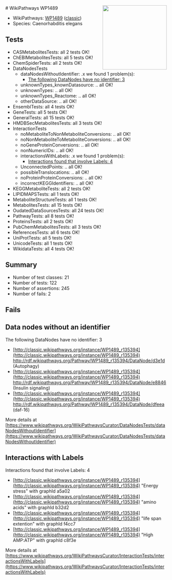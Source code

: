 <img style="float: right; width: 200px" src="https://upload.wikimedia.org/wikipedia/commons/thumb/8/83/Wplogo_with_text_500.png/640px-Wplogo_with_text_500.png" />
# WikiPathways WP1489

* WikiPathways: [WP1489](https://wikipathways.org/pathways/WP1489) ([classic](https://classic.wikipathways.org/instance/WP1489))
* Species: Caenorhabditis elegans
## Tests
* CASMetabolitesTests: all 2 tests OK!
* ChEBIMetabolitesTests: all 5 tests OK!
* ChemSpiderTests: all 2 tests OK!
* DataNodesTests
    * dataNodesWithoutIdentifier: .x we found 1 problem(s):
        * [The following DataNodes have no identifier: 3](#d2d32fa2)
    * unknownTypes_knownDatasource: .. all OK!
    * unknownTypes: .. all OK!
    * unknownTypes_Reactome: .. all OK!
    * otherDataSource: .. all OK!
* EnsemblTests: all 4 tests OK!
* GeneTests: all 5 tests OK!
* GeneralTests: all 15 tests OK!
* HMDBSecMetabolitesTests: all 3 tests OK!
* InteractionTests
    * noMetaboliteToNonMetaboliteConversions: .. all OK!
    * noNonMetaboliteToMetaboliteConversions: .. all OK!
    * noGeneProteinConversions: .. all OK!
    * nonNumericIDs: .. all OK!
    * interactionsWithLabels: .x we found 1 problem(s):
        * [Interactions found that involve Labels: 4](#630d267b)
    * UnconnectedPoints: .. all OK!
    * possibleTranslocations: .. all OK!
    * noProteinProteinConversions: .. all OK!
    * incorrectKEGGIdentifiers: .. all OK!
* KEGGMetaboliteTests: all 2 tests OK!
* LIPIDMAPSTests: all 1 tests OK!
* MetaboliteStructureTests: all 1 tests OK!
* MetabolitesTests: all 15 tests OK!
* OudatedDataSourcesTests: all 24 tests OK!
* PathwayTests: all 8 tests OK!
* ProteinsTests: all 2 tests OK!
* PubChemMetabolitesTests: all 3 tests OK!
* ReferencesTests: all 6 tests OK!
* UniProtTests: all 5 tests OK!
* UnicodeTests: all 1 tests OK!
* WikidataTests: all 4 tests OK!


## Summary

* Number of test classes: 21
* Number of tests: 122
* Number of assertions: 245
* Number of fails: 2

## Fails

<a name="d2d32fa2" />

## Data nodes without an identifier

The following DataNodes have no identifier: 3

* [http://classic.wikipathways.org/instance/WP1489_r135394](http://classic.wikipathways.org/instance/WP1489_r135394) http://rdf.wikipathways.org/Pathway/WP1489_r135394/DataNode/d3e1d (Autophagy)
* [http://classic.wikipathways.org/instance/WP1489_r135394](http://classic.wikipathways.org/instance/WP1489_r135394) http://rdf.wikipathways.org/Pathway/WP1489_r135394/DataNode/e8846 (Insulin signaling)
* [http://classic.wikipathways.org/instance/WP1489_r135394](http://classic.wikipathways.org/instance/WP1489_r135394) http://rdf.wikipathways.org/Pathway/WP1489_r135394/DataNode/dfeea (daf-16)


More details at [https://www.wikipathways.org/WikiPathwaysCurator/DataNodesTests/dataNodesWithoutIdentifier](https://www.wikipathways.org/WikiPathwaysCurator/DataNodesTests/dataNodesWithoutIdentifier)

<a name="630d267b" />

## Interactions with Labels

Interactions found that involve Labels: 4

* [http://classic.wikipathways.org/instance/WP1489_r135394](http://classic.wikipathways.org/instance/WP1489_r135394) "Energy stress" with graphId a5a02
* [http://classic.wikipathways.org/instance/WP1489_r135394](http://classic.wikipathways.org/instance/WP1489_r135394) "amino acids" with graphId b32d2
* [http://classic.wikipathways.org/instance/WP1489_r135394](http://classic.wikipathways.org/instance/WP1489_r135394) "life span extention" with graphId f4cc7
* [http://classic.wikipathways.org/instance/WP1489_r135394](http://classic.wikipathways.org/instance/WP1489_r135394) "High AMP:ATP" with graphId c8f3e


More details at [https://www.wikipathways.org/WikiPathwaysCurator/InteractionTests/interactionsWithLabels](https://www.wikipathways.org/WikiPathwaysCurator/InteractionTests/interactionsWithLabels)

